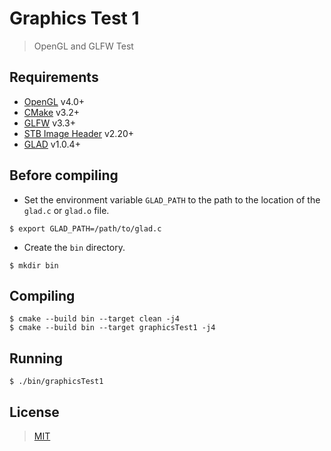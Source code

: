 # Graphics Test 1

> OpenGL and GLFW Test

## Requirements

* [OpenGL](https://www.opengl.org/) v4.0+
* [CMake](https://cmake.org/download/) v3.2+
* [GLFW](https://www.glfw.org/) v3.3+
* [STB Image Header](https://github.com/nothings/stb/blob/master/stb_image.h) v2.20+
* [GLAD](https://glad.dav1d.de/#language=c&specification=gl&api=gl%3D4.0&api=gles1%3Dnone&api=gles2%3Dnone&api=glsc2%3Dnone&profile=core&localfiles=on) v1.0.4+

## Before compiling

* Set the environment variable `GLAD_PATH` to the path to the location of the `glad.c` or `glad.o` file.

```shell
$ export GLAD_PATH=/path/to/glad.c
```

* Create the `bin` directory.

```shell
$ mkdir bin
```

## Compiling

```shell
$ cmake --build bin --target clean -j4
$ cmake --build bin --target graphicsTest1 -j4
```

## Running

```shell
$ ./bin/graphicsTest1
```

## License

> [MIT](https://opensource.org/licenses/MIT)
